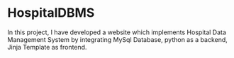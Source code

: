 # HospitalDBMS
In this project, I have developed a website which implements Hospital Data Management System by integrating MySql Database, python as a  backend, Jinja Template as frontend.
